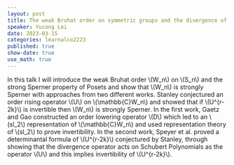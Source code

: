 ```yaml
---
layout: post
title: The weak Bruhat order on symmetric groups and the divergence of Schubert Polynomials
speaker: Yucong Lei
date: 2023-03-15
categories: learnalco2223
published: true
show-date: true
use_math: true
---
```

In this talk I will introduce the weak Bruhat order \\(W_n\\) on \\(S_n\\) and the strong Sperner property of Posets and show that \\(W_n\\) is strongly Sperner with approaches from two different works. Stanley conjectured an order rising operator \\(U\\) on \\(\mathbb{C}W_n\\) and showed that if \\(U^{r-2k}\\) is invertible then \\(W_n\\) is strongly Sperner. In the first work, Gaetz and Gao constructed an order lowering operator \\(D\\) which led to an \\(sl_2\\) representation of \\(\mathbb{C}W_n\\) and used representation theory of \\(sl_2\\) to prove invertibility. In the second work, Speyer et al. proved a determinantal formula of \\(U^{r-2k}\\) conjectured by Stanley, through showing that the divergence operator acts on Schubert Polynomials as the operator \\(U\\) and this implies invertibility of \\(U^{r-2k}\\).

